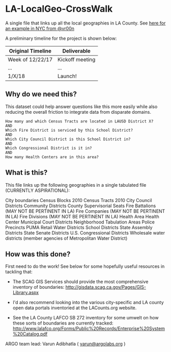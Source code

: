 # LA-LocalGeo-CrossWalk
A single file that links up all the local geographies in LA County. See [here for an example in NYC from @vr00n](https://github.com/vr00n/NYC-LocalGeo-CrossWalk)

A preliminary timeline for the project is shown below:

| Original Timeline | Deliverable |
| ------------- | ------------- |
| Week of 12/22/17 | Kickoff meeting |
| ...| ... |
| 1/X/18 | Launch! |

## Why do we need this?

This dataset could help answer questions like this more easily while also reducing the overall friction to integrate data from disparate domains.

    How many and which Census Tracts are located in LAUSD District X?
    AND 
    Which Fire District is serviced by this School District?
    AND 
    Which City Council District is this School District in?
    AND 
    Which Congressional District is it in?
    AND
    How many Health Centers are in this area?

## What is this?

This file links up the following geographies in a single tabulated file (CURRENTLY ASPIRATIONAL):

City boundaries
Census Blocks 2010
Census Tracts 2010
City Council Districts
Community Districts
County Supervisorial Seats
Fire Battalions (MAY NOT BE PERTINENT IN LA)
Fire Companies (MAY NOT BE PERTINENT IN LA)
Fire Divisions (MAY NOT BE PERTINENT IN LA)
Health Area
Health Center
Municipal Court Districts
Neighborhood Tabulation Areas
Police Precincts
PUMA
Retail Water Districts
School Districts
State Assembly Districts
State Senate Districts
U.S. Congressional Districts
Wholesale water districts (member agencies of Metropolitan Water District)

## How was this done?

First need to do the work! See below for some hopefully useful resources in tackling that:

- The SCAG GIS Services should provide the most comprehensive inventory of boundaries: http://gisdata.scag.ca.gov/Pages/GIS-Library.aspx

- I'd also recommend looking into the various city-specific and LA county open data portals inventoried at the LACounts.org website. 

- See the LA County LAFCO SB 272 inventory for some umwelt on how these sorts of boundaries are currently tracked: http://www.lalafco.org/Forms/Public%20Records/Enterprise%20System%20Catalog.pdf 


ARGO team lead: Varun Adibhatla ( varun@argolabs.org ) 



